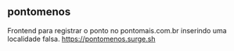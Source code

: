 pontomenos
---

Frontend para registrar o ponto no pontomais.com.br inserindo uma localidade falsa. 
https://pontomenos.surge.sh
